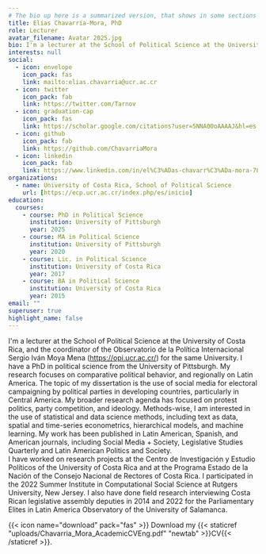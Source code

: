 ```yaml
---
# The bio up here is a summarized version, that shows in some sections of the website. The main, most important bio is the one below.
title: Elías Chavarría-Mora, PhD
role: Lecturer
avatar_filename: Avatar 2025.jpg
bio: I'm a lecturer at the School of Political Science at the University of Costa Rica, and the coordinator of the Observatorio de la Política Internacional Sergio Iván Moya Mena (https://opi.ucr.ac.cr/) for the same University. I have a PhD in political science from the University of Pittsburgh. My research focuses on comparative political behavior, and regionally on Latin America. My broader research agenda has focused on protest politics, party competition, and ideology. Methods-wise, I am interested in the use of statistical and data science methods.
interests: null
social:
  - icon: envelope
    icon_pack: fas
    link: mailto:elias.chavarria@ucr.ac.cr
  - icon: twitter
    icon_pack: fab
    link: https://twitter.com/Tarnov
  - icon: graduation-cap
    icon_pack: fas
    link: https://scholar.google.com/citations?user=5NNA00oAAAAJ&hl=es
  - icon: github
    icon_pack: fab
    link: https://github.com/ChavarriaMora
  - icon: linkedin
    icon_pack: fab
    link: https://www.linkedin.com/in/el%C3%ADas-chavarr%C3%ADa-mora-782831144/
organizations:
  - name: University of Costa Rica, School of Political Science
    url: [https://ecp.ucr.ac.cr/index.php/es/inicio]
education:
  courses:
    - course: PhD in Political Science
      institution: University of Pittsburgh
      year: 2025 
    - course: MA in Political Science
      institution: University of Pittsburgh
      year: 2020
    - course: Lic. in Political Science
      institution: University of Costa Rica
      year: 2017
    - course: BA in Political Science
      institution: University of Costa Rica
      year: 2015
email: ""
superuser: true
highlight_name: false
---
```

I'm a lecturer at the School of Political Science at the University of Costa Rica, and the coordinator of the Observatorio de la Política Internacional Sergio Iván Moya Mena (https://opi.ucr.ac.cr/) for the same University. I have a PhD in political science from the University of Pittsburgh. My research focuses on comparative political behavior, and regionally on Latin America. The topic of my dissertation is the use of social media for electoral campaigning by political parties in developing countries, particularly in Central America. My broader research agenda has focused on protest politics, party competition, and ideology. Methods-wise, I am interested in the use of statistical and data science methods, including text as data, spatial and time-series econometrics, hierarchical models, and machine learning. My work has been published in Latin American, Spanish, and American journals, including Social Media + Society, Legislative Studies Quarterly and Latin American Politics and Society. <br>
I have worked on research projects at the Centro de Investigación y Estudio Políticos of the University of Costa Rica and at the Programa Estado de la Nación of the Consejo Nacional de Rectores of Costa Rica. I participated in the 2022 Summer Institute in Computational Social Science at Rutgers University, New Jersey. I also have done field research interviewing Costa Rican legislative assembly deputies in 2014 and 2022 for the Parliamentary Elites in Latin America Observatory of the University of Salamanca. 

{{< icon name="download" pack="fas" >}} Download my {{< staticref "uploads/Chavarria_Mora_AcademicCVEng.pdf" "newtab" >}}CV{{< /staticref >}}.
